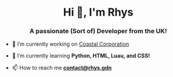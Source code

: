 <h1 align="center">Hi 👋, I'm Rhys</h1>
<h3 align="center">A passionate (Sort of) Developer from the UK!</h3>

- 🔭 I’m currently working on [Coastal Corporation](https://coastalcorp.co.uk/)

- 🌱 I’m currently learning **Python, HTML, Luau, and CSS!**

- 📫 How to reach me **contact@rhys.gdn**


